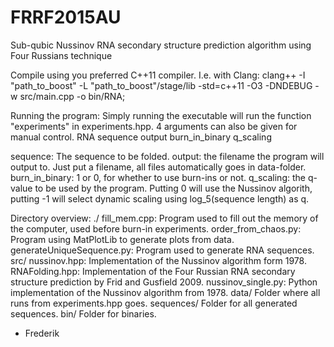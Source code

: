 # FRRF2015AU
Sub-qubic Nussinov RNA secondary structure prediction algorithm using Four Russians technique

Compile using you preferred C++11 compiler. I.e. with Clang: 
clang++ -I "path_to_boost" -L "path_to_boost"/stage/lib -std=c++11 -O3 -DNDEBUG -w src/main.cpp -o bin/RNA;

Running the program:
Simply running the executable will run the function "experiments" in experiments.hpp.
4 arguments can also be given for manual control. 
RNA sequence output burn_in_binary q_scaling

sequence: The sequence to be folded. 
output: the filename the program will output to. Just put a filename, all files automatically goes in data-folder.
burn_in_binary: 1 or 0, for whether to use burn-ins or not. 
q_scaling: the q-value to be used by the program. Putting 0 will use the Nussinov algorith, putting -1 will select dynamic scaling using log_5(sequence length) as q. 

Directory overview: 
./
  fill_mem.cpp: Program used to fill out the memory of the computer, used before burn-in experiments. 
  order_from_chaos.py: Program using MatPlotLib to generate plots from data. 
  generateUniqueSequence.py: Program used to generate RNA sequences. 
src/
  nussinov.hpp: Implementation of the Nussinov algorithm form 1978.
  RNAFolding.hpp: Implementation of the Four Russian RNA secondary structure prediction by Frid and Gusfield 2009.
  nussinov_single.py: Python implementation of the Nussinov algorithm from 1978.
data/
  Folder where all runs from experiments.hpp goes. 
sequences/
  Folder for all generated sequences. 
bin/
  Folder for binaries. 

- Frederik 

